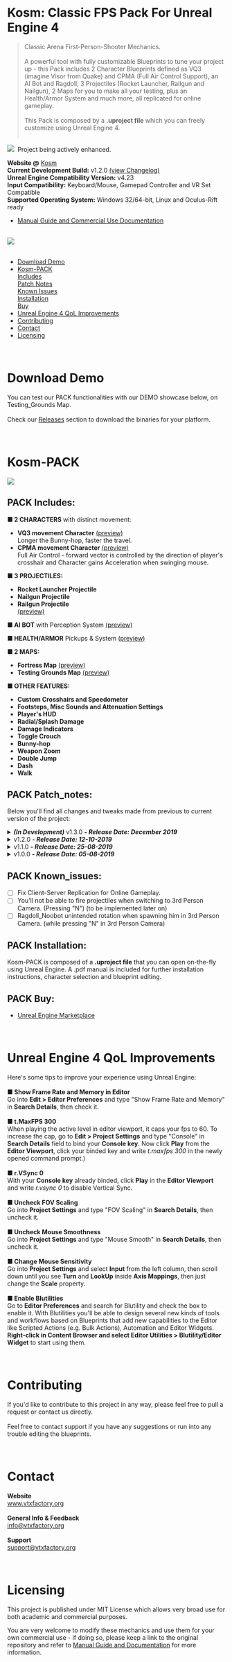 # Kosm: Classic FPS Pack For Unreal Engine 4
> Classic Arena First-Person-Shooter Mechanics.<br><br>A powerful tool with fully customizable Blueprints to tune your project up - this Pack includes 2 Character Blueprints defined as VQ3 (imagine Visor from Quake) and CPMA (Full Air Control Support), an AI Bot and Ragdoll, 3 Projectiles (Rocket Launcher, Railgun and Nailgun), 2 Maps for you to make all your testing, plus an Health/Armor System and much more, all replicated for online gameplay.<br><br>
This Pack is composed by a <strong>.uproject file</strong> which you can freely customize using Unreal Engine 4.<br><br>

<img src="https://kosm.vtxfactory.org/imgs/loading.gif" /> &nbsp;Project being actively enhanced.

**Website @** <a href="https://kosm.vtxfactory.org">Kosm</a><br>
**Current Development Build:** v1.2.0 <a href="#pack-patch_notes">(view Changelog)</a><br>
**Unreal Engine Compatibility Version:** v4.23<br>
**Input Compatibility:** Keyboard/Mouse, Gamepad Controller and VR Set Compatible<br>
**Supported Operating System:** Windows 32/64-bit, Linux and Oculus-Rift ready<br>
- <a href="https://vtxfactory.org/dl/Kosm_Documentation.zip">Manual Guide and Commercial Use Documentation</a><br><br>

<img src="https://kosm.vtxfactory.org/imgs/banner_git1.jpg" /><br><br>
- <a href="#download-demo">Download Demo</a><br>
- <a href="#kosm-pack">Kosm-PACK</a><br>
<a href="#pack-includes">Includes</a><br>
<a href="#pack-patch_notes">Patch Notes</a><br>
<a href="#pack-known_issues">Known Issues</a><br>
<a href="#pack-installation">Installation</a><br>
<a href="#pack-buy">Buy</a><br>
- <a href="#unreal-engine-4-qol-improvements">Unreal Engine 4 QoL Improvements</a><br>
- <a href="#contributing">Contributing</a><br>
- <a href="#contact">Contact</a><br>
- <a href="#licensing">Licensing</a><br><br><br>
# Download Demo
You can test our PACK functionalities with our DEMO showcase below, on Testing_Grounds Map.<br><br>
Check our <a href="https://github.com/vtx-factory/Kosm-Classic-FPS-Pack-UE4/releases">Releases</a> section to download the binaries for your platform.<br><br><br>
# Kosm-PACK
<img src="https://kosm.vtxfactory.org/imgs/includes_1.jpg" />

## PACK Includes:
**&#9632; 2 CHARACTERS** with distinct movement:
- **VQ3 movement Character** <a href="https://kosm.vtxfactory.org/vid/vq3-mov.mp4">(preview)</a><br>Longer the Bunny-hop, faster the travel.<br>
- **CPMA movement Character** <a href="https://kosm.vtxfactory.org/vid/cpma-mov.mp4">(preview)</a><br>Full Air Control - forward vector is controlled by the direction of player's crosshair and Character gains Acceleration when swinging mouse.

**&#9632; 3 PROJECTILES:** 
- **Rocket Launcher Projectile**<br>
- **Nailgun Projectile**<br>
- **Railgun Projectile**<br>
<a href="https://kosm.vtxfactory.org/vid/projectiles.mp4">(preview)</a>

**&#9632; AI BOT** with Perception System <a href="https://kosm.vtxfactory.org/vid/ai-fight.mp4">(preview)</a>

**&#9632; HEALTH/ARMOR** Pickups & System <a href="https://kosm.vtxfactory.org/vid/pickups.mp4">(preview)</a><br>

**&#9632; 2 MAPS:**
- **Fortress Map** <a href="https://kosm.vtxfactory.org/vid/fortress.mp4">(preview)</a><br>
- **Testing Grounds Map** <a href="https://kosm.vtxfactory.org/vid/testingg.mp4">(preview)</a>

**&#9632; OTHER FEATURES:**
- **Custom Crosshairs and Speedometer**
- **Footsteps, Misc Sounds and Attenuation Settings**
- **Player's HUD** 
- **Radial/Splash Damage** 
- **Damage Indicators** 
- **Toggle Crouch** 
- **Bunny-hop** 
- **Weapon Zoom**
- **Double Jump** 
- **Dash** 
- **Walk**<br>

## PACK Patch_notes:
Below you'll find all changes and tweaks made from previous to current version of the project:
<details>
  <summary><strong><i>(In Development)</i></strong> v1.3.0 <strong><i>- Release Date: December 2019</i></strong></summary>
  
- Added Portal Gun Projectiles. (In/Out Flow)
- Added Shotgun Projectile. (Namely "Shutgun")
- Added Lightning Gun Projectile.
- Added JumpPads.
- Further upgraded VQ3 Character jump gained Acceleration.
- Aligned Projectile with Crosshair on Weapon Zoom-In.
- Added variable to reduce Zoom-In Mouse Sensitivity.
- Fixed applied Ground Friction on VQ3 Character Tap-Jump.
- Weapon won't change to the already selected one.
- Dash uses only X/Y Axis, now you won't be able to gain Height while using it.
- Speedometer aligned to center when number of digits increase.
- Fixed previous existing delay on the next fired Projectile when firing any weapon and immediately switching to another one at the same time.
- Added Audio Spatialization to Footsteps, Jump and Double Jump, Projectiles, On Hit Explosions and Landing so you can better perceive where the sound is coming from (behind, below, directional left/right, etc)
- Added 1st/3rd Person Camera Toggle.
- Added Deathcam.
- Player will no longer keep firing Projectiles if killed while shooting.
- Fixed Nailgun Splash Damage, now it won't propagate to characters that are real close to each other.
- Added diagonal Dash movement.
- Added Crouch movement Animation on 3rd Person Camera.
- Added smooth Crouch.
- Upgraded Project Compatibility to UE v4.24.
- ... <i>(still coming out of the oven)</i>
</details>
<details>
  <summary>v1.2.0 <strong><i>- Release Date: 12-10-2019</i></strong></summary>
  
- Increased Terminal Z Velocity.
- Corrected "Physics and Collisions" for Player Controlled Characters.
- Added Lifespan to Projectiles so they won't propagate infinitely.
- Added level restart on KillZ trigger.
- Added Auto-Respawn to Player Characters.
- Further tuned VQ3 Character movement.
- Enabled Raw Input Support.
- Added Damage Indicators.
- Added Sound Attenuation over distance.
- Added Radial/Splash Damage.
- Added AI with Sight and Hear Perception.
- Added Footsteps Audio.
- Added Health/Armor System.
- Added Health and Armor Pickups.
- Added Nailgun and Railgun Projectiles.
- Added Individual HUDs for each Character.
</details>
<details>
  <summary>v1.1.0 <strong><i>- Release Date: 25-08-2019</i></strong></summary>
  
- Optimized Mouse Acceleration detection for the VQ3 character to work better. (further updates will be coming on next patch)<br>
- Revamped Rocket Launcher Projectile animations and particles.<br>
- Aligned Projectile with Crosshair.<br>
- Fixed a SpawnedDecal error.<br>
- Upgraded Project compatibility to support Unreal Engine v4.23.0 Preview 6.<br>
- Added an extra ragdoll for you to test collision and physics.<br>
- Each character has its own HUD and individual speedometer, which now displays and works correctly when switching Characters.<br>
- Removed jump cooldown node so CPMA character won't stay glued to the ground when jumping on the edge of a slope or when the space between stairs is too narrow.<br>
- Increased map Bound Scale limits to remove artifacts from viewport.<br>
- Checked Use Flat Base for Floor to avoid the situation where characters slowly lower off the side of a ledge. (as their capsule "balances" on the edge)<br>
- Increased trimp multiplier on slopes.<br>
- Added Character and Weapon Switch capability.<br>
- Increased step height so character can step up stairs.<br>
</details>
<details>
  <summary>v1.0.0 <strong><i>- Release Date: 05-08-2019</i></strong> </summary>
  
- First build deployed.<br>
</details>

## PACK Known_issues:

- [ ] Fix Client-Server Replication for Online Gameplay.
- [ ] You'll not be able to fire projectiles when switching to 3rd Person Camera. (Pressing "N") (to be implemented later on)
- [ ] Ragdoll_Noobot unintended rotation when spawning him in 3rd Person Camera. (while pressing "N" in 3rd Person Camera)

## PACK Installation:
Kosm-PACK is composed of a <strong>.uproject file</strong> that you can open on-the-fly using Unreal Engine. A .pdf manual is included for further installation instructions, character selection and blueprint editing.<br>
## PACK Buy:
- <a href="https://unrealengine.com/marketplace/en-US/slug/kosm-classic-fps-pack">Unreal Engine Marketplace</a><br><br><br>
# Unreal Engine 4 QoL Improvements<br>
Here's some tips to improve your experience using Unreal Engine:<br><br>
**&#9632; Show Frame Rate and Memory in Editor**<br>Go into <strong>Edit > Editor Preferences</strong> and type "Show Frame Rate and Memory" in <strong>Search Details</strong>, then check it.<br><br>
**&#9632; t.MaxFPS 300**<br>When playing the active level in editor viewport, it caps your fps to 60. To increase the cap, go to <strong>Edit > Project Settings</strong> and type "Console" in <strong>Search Details</strong> field to bind your <strong>Console key</strong>. Now click <strong>Play</strong> from the <strong>Editor Viewport</strong>, click your binded key and write <i>t.maxfps 300</i> in the newly opened command prompt.)<br><br>
**&#9632; r.VSync 0**<br>With your <strong>Console key</strong> already binded, click <strong>Play</strong> in the <strong>Editor Viewport</strong> and write <i>r.vsync 0</i> to disable Vertical Sync.<br><br>
**&#9632; Uncheck FOV Scaling**<br>Go into <strong>Project Settings</strong> and type "FOV Scaling" in <strong>Search Details</strong>, then uncheck it.<br><br>
**&#9632; Uncheck Mouse Smoothness**<br>Go into <strong>Project Settings</strong> and type "Mouse Smooth" in <strong>Search Details</strong>, then uncheck it.<br><br>
**&#9632; Change Mouse Sensitivity**<br>Go into <strong>Project Settings</strong> and select <strong>Input</strong> from the left column, then scroll down until you see <strong>Turn</strong> and <strong>LookUp</strong> inside <strong>Axis Mappings</strong>, then just change the <strong>Scale</strong> property.<br><br>
**&#9632; Enable Blutilities**<br>Go to <strong>Editor Preferences</strong> and search for Blutility and check the box to enable it. With Blutilities you'll be able to design several new kinds of tools and workflows based on Blueprints that add new capabilities to the Editor like Scripted Actions (e.g. Bulk Actions), Automation and Editor Widgets. <strong>Right-click in Content Browser and select Editor Utilities > Blutility/Editor Widget</strong> to start using them.<br><br><br>
# Contributing
If you'd like to contribute to this project in any way, please feel free to pull a request or contact us directly.<br><br>Feel free to contact support if you have any suggestions or run into any trouble editing the blueprints.<br><br><br>
# Contact
<strong>Website</strong><br>www.vtxfactory.org<br><br>
<strong>General Info & Feedback</strong><br>info@vtxfactory.org<br><br>
<strong>Support</strong><br>support@vtxfactory.org<br><br><br>
# Licensing
This project is published under MIT License which allows very broad use for both academic and commercial purposes.

You are very welcome to modify these mechanics and use them for your own commercial use - if doing so, please keep a link to the original repository and refer to <a href="https://vtxfactory.org/dl/Kosm_Documentation.zip">Manual Guide and Documentation</a> for more information.
